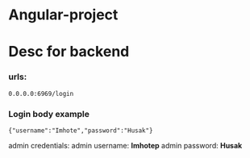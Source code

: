 # Angular-project

# Desc for backend

### urls:
    0.0.0.0:6969/login

### Login body example
   ```
   {"username":"Imhote","password":"Husak"}
   ```
   admin credentials: 
   admin username: **Imhotep**
   admin password: **Husak**
